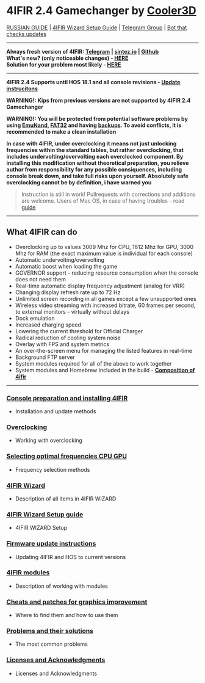 # **4IFIR 2.4 Gamechanger by [Cooler3D](https://t.me/Cooler3D)**



[RUSSIAN GUIDE](../README.md) | [4IFIR Wizard Setup Guide](docs/WIZARD_GUIDE.md) | [Telegram Group](https://t.me/kf4fr/48074) | [Bot that checks updates](https://t.me/kf4fr/98339) 
****

**Always fresh version of 4IFIR: [Telegram](https://t.me/kf4fr/98339) | [sintez.io](https://sintez.io/4IFIR.zip) | [Github](https://github.com/rashevskyv/4ifir-checker/raw/main/github/4IFIR.zip)**  
**What's new? (only noticeable changes) - [HERE](docs/UPDATE.md)**  
**Solution for your problem most likely - [HERE](docs/PROBLEM.md)**

***

**4IFIR 2.4 Supports until HOS 18.1  and all console revisions - [Update instrucitons](docs/OTHER_INSTRUCTION.md)** 

**WARNING!: Kips from previous versions are not supported by 4IFIR 2.4 Gamechanger**

**WARNING!: You will be protected from potential software problems by using [EmuNand](https://switch.customfw.xyz/emunand), [FAT32](https://customfw.xyz/format_sd) and having [backups](https://switch.customfw.xyz/backup-nand). To avoid conflicts, it is recommended to make a clean installation**


**In case with 4IFIR, under overclocking it means not just unlocking frequencies within the standard tables, but rather overclocking, that includes undervolting/overvolting each overclocked component. By installing this modification without theoretical preparation, you relieve author from responsibility for any possible consiquences, including console break down, and take full risks upon yourself. Absolutely safe overclocking cannot be by definition, i have warned you**   

>Instruction is still in work! Pullrequests with corrections and additions are welcome. Users of Mac OS, in case of having troubles - read [guide](https://gbatemp.net/threads/macos-fix-archive-attributes-for-switch-sd-card.545560/)
  
*** 

## What 4IFIR can do
* Overclocking up to values 3009 Mhz for CPU, 1612 Mhz for GPU, 3000 Mhz for RAM (the exact maximum value is individual for each console)
* Automatic undervolting/overvolting
* Automatic boost when loading the game
* GOVERNOR support - reducing resource consumption when the console does not need them
* Real-time automatic display frequency adjustment (analog for VRR)
* Changing display refresh rate up to 72 Hz
* Unlimited screen recording in all games except a few unsupported ones
* Wireless video streaming with increased bitrate, 60 frames per second, to external monitors - virtually without delays
* Dock emulation
* Increased charging speed
* Lowering the current threshold for Official Charger
* Radical reduction of cooling system noise
* Overlay with FPS and system metrics
* An over-the-screen menu for managing the listed features in real-time
* Background FTP server
* System modules required for all of the above to work together
* System modules and Homebrew included in the build - **[Composition of 4ifir](docs/COMPOSITION_4IFIR.md)**

***

### **[Console preparation and installing 4IFIR](docs/INSTAL_4IFIR.md)**
 * Installation and update methods

### **[Overclocking](docs/OVERCLOKING.md)**
 * Working with overclocking 

### **[Selecting optimal frequencies CPU GPU](docs/SUITABLE_FREQUENCIES.md)**
 * Frequency selection methods

### **[4IFIR Wizard](docs/4IFIR_WIZARD.md)**
 * Description of all items in 4IFIR WIZARD

### **[4IFIR Wizard Setup guide](docs/WIZARD_GUIDE.md)**
 * 4IFIR WIZARD Setup

### **[Firmware update instructions](docs/OTHER_INSTRUCTION.md)**
 * Updating 4IFIR and HOS to current versions

### **[4IFIR modules](docs/MODULES_4IFIR.md)**
 * Description of working with modules

### **[Cheats and patches for graphics improvement](docs/CHEATS_AND_PATCHES.md)**
 * Where to find them and how to use them

### **[Problems and their solutions](docs/PROBLEM.md)**
 * The most common problems

### **[Licenses and Acknowledgments](docs/LICENSES.md)**
 * Licenses and Acknowledgments

